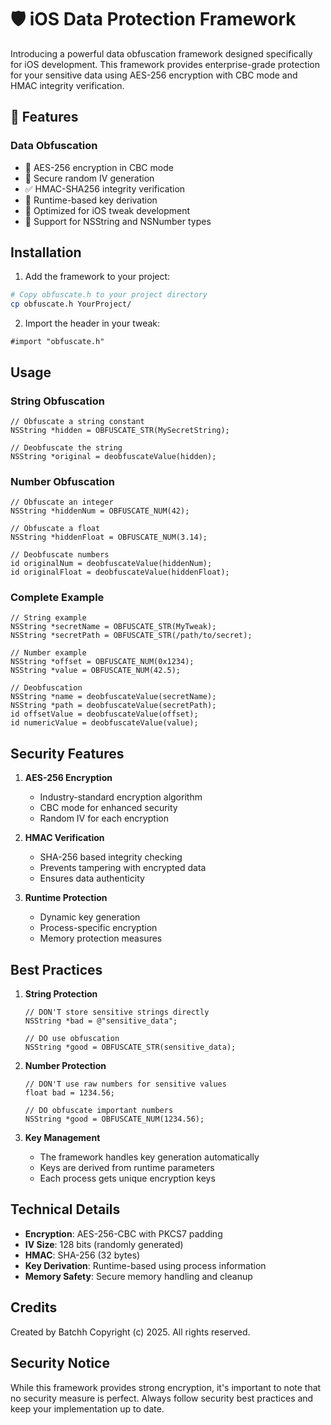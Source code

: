 # 🛡️ iOS Data Protection Framework

Introducing a powerful data obfuscation framework designed specifically for iOS development. This framework provides enterprise-grade protection for your sensitive data using AES-256 encryption with CBC mode and HMAC integrity verification.

## 🚀 Features

### Data Obfuscation
- 🔐 AES-256 encryption in CBC mode
- 🔑 Secure random IV generation
- ✅ HMAC-SHA256 integrity verification
- 🔄 Runtime-based key derivation
- 📱 Optimized for iOS tweak development
- 💪 Support for NSString and NSNumber types

## Installation

1. Add the framework to your project:
```bash
# Copy obfuscate.h to your project directory
cp obfuscate.h YourProject/
```

2. Import the header in your tweak:
```objc
#import "obfuscate.h"
```

## Usage

### String Obfuscation

```objc
// Obfuscate a string constant
NSString *hidden = OBFUSCATE_STR(MySecretString);

// Deobfuscate the string
NSString *original = deobfuscateValue(hidden);
```

### Number Obfuscation

```objc
// Obfuscate an integer
NSString *hiddenNum = OBFUSCATE_NUM(42);

// Obfuscate a float
NSString *hiddenFloat = OBFUSCATE_NUM(3.14);

// Deobfuscate numbers
id originalNum = deobfuscateValue(hiddenNum);
id originalFloat = deobfuscateValue(hiddenFloat);
```

### Complete Example

```objc
// String example
NSString *secretName = OBFUSCATE_STR(MyTweak);
NSString *secretPath = OBFUSCATE_STR(/path/to/secret);

// Number example
NSString *offset = OBFUSCATE_NUM(0x1234);
NSString *value = OBFUSCATE_NUM(42.5);

// Deobfuscation
NSString *name = deobfuscateValue(secretName);
NSString *path = deobfuscateValue(secretPath);
id offsetValue = deobfuscateValue(offset);
id numericValue = deobfuscateValue(value);
```

## Security Features

1. **AES-256 Encryption**
   - Industry-standard encryption algorithm
   - CBC mode for enhanced security
   - Random IV for each encryption

2. **HMAC Verification**
   - SHA-256 based integrity checking
   - Prevents tampering with encrypted data
   - Ensures data authenticity

3. **Runtime Protection**
   - Dynamic key generation
   - Process-specific encryption
   - Memory protection measures

## Best Practices

1. **String Protection**
   ```objc
   // DON'T store sensitive strings directly
   NSString *bad = @"sensitive_data";
   
   // DO use obfuscation
   NSString *good = OBFUSCATE_STR(sensitive_data);
   ```

2. **Number Protection**
   ```objc
   // DON'T use raw numbers for sensitive values
   float bad = 1234.56;
   
   // DO obfuscate important numbers
   NSString *good = OBFUSCATE_NUM(1234.56);
   ```

3. **Key Management**
   - The framework handles key generation automatically
   - Keys are derived from runtime parameters
   - Each process gets unique encryption keys

## Technical Details

- **Encryption**: AES-256-CBC with PKCS7 padding
- **IV Size**: 128 bits (randomly generated)
- **HMAC**: SHA-256 (32 bytes)
- **Key Derivation**: Runtime-based using process information
- **Memory Safety**: Secure memory handling and cleanup

## Credits

Created by Batchh
Copyright (c) 2025. All rights reserved.

## Security Notice

While this framework provides strong encryption, it's important to note that no security measure is perfect. Always follow security best practices and keep your implementation up to date.
